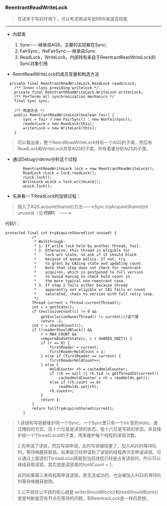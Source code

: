 ### ReentrantReadWriteLock

> 在读多于写的环境下，可以考虑用读写锁RRW来提高性能

******

- 内部类
  1. Sync----继承自AQS，主要的实现都在Sync;
  2. FairSync，NoFairSync---继承自Sync
  3. ReadLock，WriteLock，内部持有来自于ReentrantReadWriteLock的Sync对象引用



- ReentReadWriteLock的成员变量和构造方法

```
  private final ReentrantReadWriteLock.ReadLock readerLock;
    /** Inner class providing writelock */
    private final ReentrantReadWriteLock.WriteLock writerLock;
    /** Performs all synchronization mechanics */
    final Sync sync;
    
    /** 构造方法 */
    public ReentrantReadWriteLock(boolean fair) {
        sync = fair ? new FairSync() : new NonfairSync();
        readerLock = new ReadLock(this);
        writerLock = new WriteLock(this);
    }
```

> 可以看出来，整个ReentReadWriteLock持有一个AQS的子类，然后有ReadLock和WriteLock共享AQS的子类。所有着重分析AQS的子类。



- 通过Debug小demo分析这个过程

```
		ReentrantReadWriteLock lock = new ReentrantReadWriteLock();
		ReadLock rLock = lock.readLock();
		rLock.lock();
		WriteLock wLock = lock.writeLock();
		wLock.lock();
```



- 先来看一下ReadLock的加锁过程：

> 跳入了AQS.acquireShared()方法--->Sync.tryAcquireShared(int unused)（见***代码1***）---->

代码1：

```
protected final int tryAcquireShared(int unused) {
            /*
             * Walkthrough:
             * 1. If write lock held by another thread, fail.
             * 2. Otherwise, this thread is eligible for
             *    lock wrt state, so ask if it should block
             *    because of queue policy. If not, try
             *    to grant by CASing state and updating count.
             *    Note that step does not check for reentrant
             *    acquires, which is postponed to full version
             *    to avoid having to check hold count in
             *    the more typical non-reentrant case.
             * 3. If step 2 fails either because thread
             *    apparently not eligible or CAS fails or count
             *    saturated, chain to version with full retry loop.
             */
            Thread current = Thread.currentThread();
            int c = getState();
            if (exclusiveCount(c) != 0 &&
                getExclusiveOwnerThread() != current)//这个是
                return -1;
            int r = sharedCount(c);
            if (!readerShouldBlock() &&
                r < MAX_COUNT &&
                compareAndSetState(c, c + SHARED_UNIT)) {
                if (r == 0) {
                    firstReader = current;
                    firstReaderHoldCount = 1;
                } else if (firstReader == current) {
                    firstReaderHoldCount++;
                } else {
                    HoldCounter rh = cachedHoldCounter;
                    if (rh == null || rh.tid != getThreadId(current))
                        cachedHoldCounter = rh = readHolds.get();
                    else if (rh.count == 0)
                        readHolds.set(rh);
                    rh.count++;
                }
                return 1;
            }
            return fullTryAcquireShared(current);
        }
```



> 1.读锁和写锁都维护同一个Sync，一个Sync里只有一个int 型的state，通过掩码的方式，高十六位是是读锁的状态，低十六位是写锁的状态。并且维护由一个ThreadLocal的子类，用来维护每个线程的读锁次数。
>
> 2.先申请了读锁，然后写锁申请，此时写锁被阻塞了，加入AQS的等待队列，等待唤醒获取锁。如果是已经申请到了读锁的线程再次去申请读锁，可以通过上面说的ThreadLocal获取到当前线程已经是占有读锁的，所以可以继续获取读锁，其实就是读锁里的holdCount + 1。
>
> 此时如果第三者线程取申请读锁，是无法成功的，也会被加入AQS的等待队列等待唤醒获取锁。
>
> 3.公平锁非公平锁的核心就是    writerShouldBlock()和readShouldBlock()里是判断是否有节点在等待的问题，和ReentranLock是一样的思想。